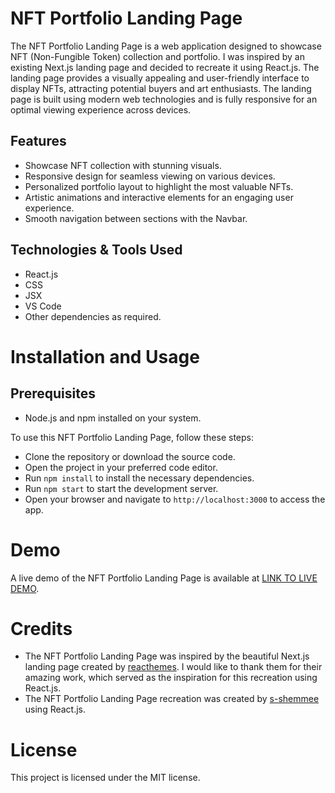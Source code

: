 # NFT Portfolio Landing Page

The NFT Portfolio Landing Page is a web application designed to showcase NFT (Non-Fungible Token) collection and portfolio. I was inspired by an existing Next.js landing page and decided to recreate it using React.js. The landing page provides a visually appealing and user-friendly interface to display NFTs, attracting potential buyers and art enthusiasts. The landing page is built using modern web technologies and is fully responsive for an optimal viewing experience across devices.

## Features

- Showcase NFT collection with stunning visuals.
- Responsive design for seamless viewing on various devices.
- Personalized portfolio layout to highlight the most valuable NFTs.
- Artistic animations and interactive elements for an engaging user experience.
- Smooth navigation between sections with the Navbar.

## Technologies & Tools Used
- React.js
- CSS
- JSX
- VS Code
- Other dependencies as required.

# Installation and Usage
## Prerequisites
- Node.js and npm installed on your system.

To use this NFT Portfolio Landing Page, follow these steps:

- Clone the repository or download the source code.
- Open the project in your preferred code editor.
- Run `npm install` to install the necessary dependencies.
- Run `npm start` to start the development server.
- Open your browser and navigate to `http://localhost:3000` to access the app.

# Demo
A live demo of the NFT Portfolio Landing Page is available at [LINK TO LIVE DEMO](https://nft-portfolio-landing-page.vercel.app).

# Credits
- The NFT Portfolio Landing Page was inspired by the beautiful Next.js landing page created by [reacthemes](https://themeforest.net/user/reacthemes). I would like to thank them for their amazing work, which served as the inspiration for this recreation using React.js.
- The NFT Portfolio Landing Page recreation was created by [s-shemmee](https://github.com/s-shemmee) using React.js.

# License
This project is licensed under the MIT license.
